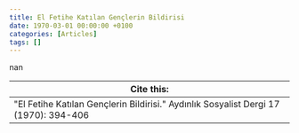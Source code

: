 ```yaml
---
title: El Fetihe Katılan Gençlerin Bildirisi
date: 1970-03-01 00:00:00 +0100
categories: [Articles]
tags: []
---
```


nan

| Cite this:   |
|--------|
| "El Fetihe Katılan Gençlerin Bildirisi." Aydınlık Sosyalist Dergi 17 (1970): 394-406 

